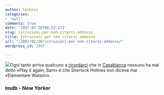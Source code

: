 ```yaml
---
author: leibniz
categories:
- 'null'
comments: true
date: '2007-02-20T08:52:17Z'
slug: istruzioni-per-non-citarsi-addosso
title: Istruzioni per non citarsi addosso
url: "/2007/02/20/istruzioni-per-non-citarsi-addosso/"
wordpress_id: 2407

---
```

![](http://ilmitobogie.blog.kataweb.it/bogart_3.gif)Ogni tanto arriva qualcuno a [ricordarci](http://www.newyorker.com/printables/critics/070219crbo_books_menand) che in [Casablanca](http://www.imdb.com/title/tt0034583/quotes) nessuno ha mai detto «Play it again, Sam» e che Sherlock Holmes non diceva mai «Elementare Watson».


### Imdb - New Yorker
